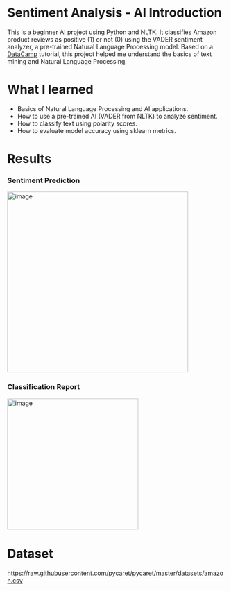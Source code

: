 # Sentiment Analysis - AI Introduction
This is a beginner AI project using Python and NLTK. It classifies Amazon product reviews as positive (1) or not (0) using the VADER sentiment analyzer, a pre-trained Natural Language Processing model. Based on a [DataCamp](https://www.datacamp.com/tutorial/text-analytics-beginners-nltk?utm_source=chatgpt.com) tutorial, this project helped me understand the basics of text mining and Natural Language Processing.

# What I learned

* Basics of Natural Language Processing and AI applications.
* How to use a pre-trained AI (VADER from NLTK) to analyze sentiment.
* How to classify text using polarity scores.
* How to evaluate model accuracy using sklearn metrics.

# Results

### Sentiment Prediction
<img width="417" alt="image" src="https://github.com/user-attachments/assets/9b9d600b-e466-4bf5-bac9-3f54abb07abd" />

### Classification Report
<img width="302" alt="image" src="https://github.com/user-attachments/assets/47b8a55b-b040-4ea3-a086-e9ceb00ddfdc" />

# Dataset

https://raw.githubusercontent.com/pycaret/pycaret/master/datasets/amazon.csv



